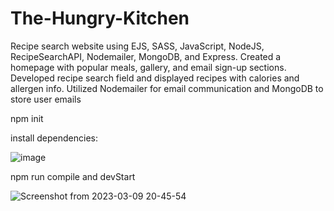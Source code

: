 # The-Hungry-Kitchen
Recipe search website using EJS, SASS, JavaScript, NodeJS, RecipeSearchAPI, Nodemailer, MongoDB, and Express. Created a homepage with popular meals, gallery, and email sign-up sections. Developed recipe search field and displayed recipes with calories and allergen info. Utilized Nodemailer for email communication and MongoDB to store user emails 

npm init 

install dependencies:



![image](https://user-images.githubusercontent.com/92785438/226191302-332ce849-12e6-4668-a04b-85cb1e6d4b96.png)





npm run compile and devStart



![Screenshot from 2023-03-09 20-45-54](https://user-images.githubusercontent.com/92785438/224153443-6357da50-a02d-47af-b5f6-dc7f0ea422db.png)

